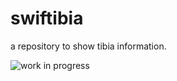 # swiftibia
a repository to show tibia information.

![work in progress](https://media2.giphy.com/media/v1.Y2lkPTc5MGI3NjExNmI2MzljNWJjYTVmZjM1NmUwODllYTI2Zjc2ZTJhMjQzMmQxNDViZSZjdD1z/Lr4HRF6DEEJo90SQXF/giphy.gif)
